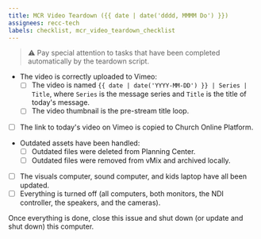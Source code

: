 ```yaml
---
title: MCR Video Teardown ({{ date | date('dddd, MMMM Do') }})
assignees: recc-tech
labels: checklist, mcr_video_teardown_checklist
---
```


> :warning: Pay special attention to tasks that have been completed automatically by the teardown script.

- The video is correctly uploaded to Vimeo:
    - [ ] The video is named `{{ date | date('YYYY-MM-DD') }} | Series | Title`, where `Series` is the message series and `Title` is the title of today's message.
    - [ ] The video thumbnail is the pre-stream title loop.
- [ ] The link to today's video on Vimeo is copied to Church Online Platform.
- Outdated assets have been handled:
    - [ ] Outdated files were deleted from Planning Center.
    - [ ] Outdated files were removed from vMix and archived locally.
- [ ] The visuals computer, sound computer, and kids laptop have all been updated.
- [ ] Everything is turned off (all computers, both monitors, the NDI controller, the speakers, and the cameras).

Once everything is done, close this issue and shut down (or update and shut down) this computer.

